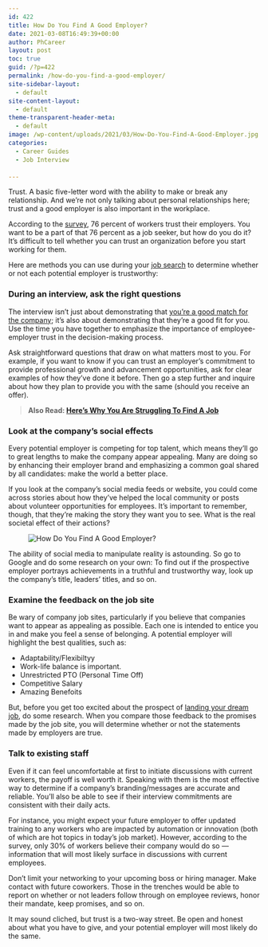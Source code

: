 ```yaml
---
id: 422
title: How Do You Find A Good Employer?
date: 2021-03-08T16:49:39+00:00
author: PhCareer
layout: post
toc: true
guid: /?p=422
permalink: /how-do-you-find-a-good-employer/
site-sidebar-layout:
  - default
site-content-layout:
  - default
theme-transparent-header-meta:
  - default
image: /wp-content/uploads/2021/03/How-Do-You-Find-A-Good-Employer.jpg
categories:
  - Career Guides
  - Job Interview

---
```

Trust. A basic five-letter word with the ability to make or break any relationship. And we&#8217;re not only talking about personal relationships here; trust and a good employer is also important in the workplace.

According to the [survey](https://www.edelman.com/sites/g/files/aatuss191/files/2020-01/2020%20Edelman%20Trust%20Barometer%20Global%20Report.pdf), 76 percent of workers trust their employers. You want to be a part of that 76 percent as a job seeker, but how do you do it? It&#8217;s difficult to tell whether you can trust an organization before you start working for them.

Here are methods you can use during your [job search](http://jobssearches.org/) to determine whether or not each potential employer is trustworthy:

### **During an interview, ask the right questions**

The interview isn&#8217;t just about demonstrating that [you&#8217;re a good match for the company](/how-to-figure-out-if-you-are-right-for-the-job/); it&#8217;s also about demonstrating that they&#8217;re a good fit for you. Use the time you have together to emphasize the importance of employee-employer trust in the decision-making process.

Ask straightforward questions that draw on what matters most to you. For example, if you want to know if you can trust an employer&#8217;s commitment to provide professional growth and advancement opportunities, ask for clear examples of how they&#8217;ve done it before. Then go a step further and inquire about how they plan to provide you with the same (should you receive an offer).

<blockquote class="wp-block-quote">
  <p>
    <strong>Also Read: <a href="/heres-why-you-are-struggling-to-find-a-job/">Here’s Why You Are Struggling To Find A Job</a></strong>
  </p>
</blockquote>

### **Look at the company&#8217;s social effects**

Every potential employer is competing for top talent, which means they&#8217;ll go to great lengths to make the company appear appealing. Many are doing so by enhancing their employer brand and emphasizing a common goal shared by all candidates: make the world a better place.

If you look at the company&#8217;s social media feeds or website, you could come across stories about how they&#8217;ve helped the local community or posts about volunteer opportunities for employees. It&#8217;s important to remember, though, that they&#8217;re making the story they want you to see. What is the real societal effect of their actions?


<figure class="wp-block-image size-large">

<img loading="lazy" width="745" height="445" src="/wp-content/uploads/2021/03/good-employer.jpg" alt="How Do You Find A Good Employer?" class="wp-image-423" srcset="/wp-content/uploads/2021/03/good-employer.jpg 745w, /wp-content/uploads/2021/03/good-employer-300x179.jpg 300w" sizes="(max-width: 745px) 100vw, 745px" /> </figure> 

The ability of social media to manipulate reality is astounding. So go to Google and do some research on your own: To find out if the prospective employer portrays achievements in a truthful and trustworthy way, look up the company&#8217;s title, leaders&#8217; titles, and so on.

### **Examine the feedback on the job site**

Be wary of company job sites, particularly if you believe that companies want to appear as appealing as possible. Each one is intended to entice you in and make you feel a sense of belonging. A potential employer will highlight the best qualities, such as:

  * Adaptability/Flexibiltyy
  * Work-life balance is important.
  * Unrestricted PTO (Personal Time Off)
  * Competitive Salary
  * Amazing Benefoits

But, before you get too excited about the prospect of [landing your dream job](/tips-you-need-to-find-your-dream-job-and-get-hired-faster/), do some research. When you compare those feedback to the promises made by the job site, you will determine whether or not the statements made by employers are true.

### **Talk to existing staff**

Even if it can feel uncomfortable at first to initiate discussions with current workers, the payoff is well worth it. Speaking with them is the most effective way to determine if a company&#8217;s branding/messages are accurate and reliable. You&#8217;ll also be able to see if their interview commitments are consistent with their daily acts.

For instance, you might expect your future employer to offer updated training to any workers who are impacted by automation or innovation (both of which are hot topics in today&#8217;s job market). However, according to the survey, only 30% of workers believe their company would do so — information that will most likely surface in discussions with current employees.

Don&#8217;t limit your networking to your upcoming boss or hiring manager. Make contact with future coworkers. Those in the trenches would be able to report on whether or not leaders follow through on employee reviews, honor their mandate, keep promises, and so on.

It may sound cliched, but trust is a two-way street. Be open and honest about what you have to give, and your potential employer will most likely do the same.
